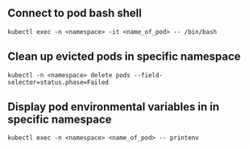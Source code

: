 ## Connect to pod bash shell
```
kubectl exec -n <namespace> -it <name_of_pod> -- /bin/bash
```

## Clean up evicted pods in specific namespace
```
kubectl -n <namespace> delete pods --field-selector=status.phase=Failed
```
## Display pod environmental variables in in specific namespace
```
kubectl exec -n <namespace> <name_of_pod> -- printenv
```

